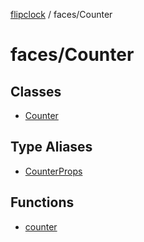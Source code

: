 [flipclock](../../index.md) / faces/Counter

# faces/Counter

## Classes

- [Counter](classes/Counter.md)

## Type Aliases

- [CounterProps](type-aliases/CounterProps.md)

## Functions

- [counter](functions/counter.md)

